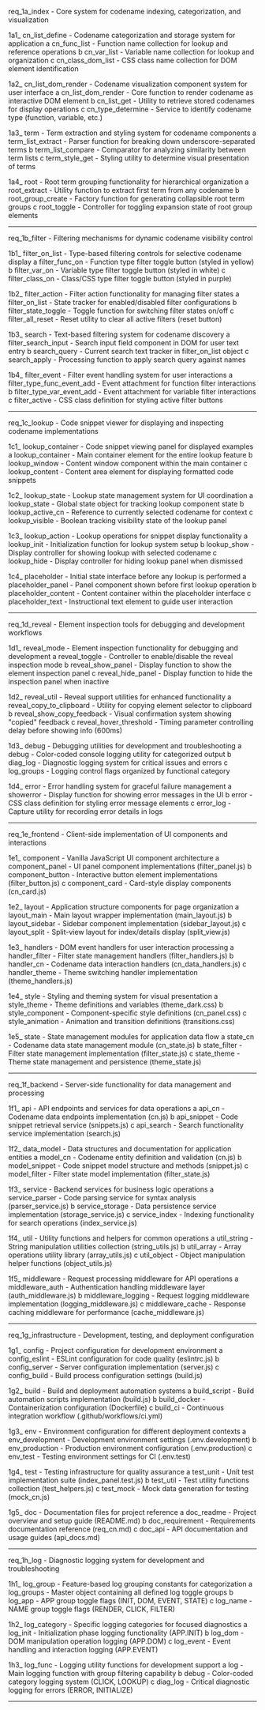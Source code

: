 req_1a_index             - Core system for codename indexing, categorization, and visualization

1a1_ cn_list_define      - Codename categorization and storage system for application
   a cn_func_list        - Function name collection for lookup and reference operations
   b cn_var_list         - Variable name collection for lookup and organization
   c cn_class_dom_list   - CSS class name collection for DOM element identification

1a2_ cn_list_dom_render  - Codename visualization component system for user interface
   a cn_list_dom_render  - Core function to render codename as interactive DOM element
   b cn_list_get         - Utility to retrieve stored codenames for display operations
   c cn_type_determine   - Service to identify codename type (function, variable, etc.)

1a3_ term                - Term extraction and styling system for codename components
   a term_list_extract   - Parser function for breaking down underscore-separated terms
   b term_list_compare   - Comparator for analyzing similarity between term lists
   c term_style_get      - Styling utility to determine visual presentation of terms

1a4_ root                - Root term grouping functionality for hierarchical organization
   a root_extract        - Utility function to extract first term from any codename
   b root_group_create   - Factory function for generating collapsible root term groups
   c root_toggle         - Controller for toggling expansion state of root group elements

--------------------------------------------------------------------------------

req_1b_filter           - Filtering mechanisms for dynamic codename visibility control

1b1_ filter_on_list      - Type-based filtering controls for selective codename display
   a filter_func_on      - Function type filter toggle button (styled in yellow)
   b filter_var_on       - Variable type filter toggle button (styled in white)
   c filter_class_on     - Class/CSS type filter toggle button (styled in purple)

1b2_ filter_action       - Filter action functionality for managing filter states
   a filter_on_list      - State tracker for enabled/disabled filter configurations
   b filter_state_toggle - Toggle function for switching filter states on/off
   c filter_all_reset    - Reset utility to clear all active filters (reset button)

1b3_ search              - Text-based filtering system for codename discovery
   a filter_search_input - Search input field component in DOM for user text entry
   b search_query        - Current search text tracker in filter_on_list object
   c search_apply        - Processing function to apply search query against names

1b4_ filter_event        - Filter event handling system for user interactions
   a filter_type_func_event_add - Event attachment for function filter interactions
   b filter_type_var_event_add - Event attachment for variable filter interactions 
   c filter_active       - CSS class definition for styling active filter buttons

--------------------------------------------------------------------------------

req_1c_lookup           - Code snippet viewer for displaying and inspecting codename implementations

1c1_ lookup_container    - Code snippet viewing panel for displayed examples
   a lookup_container    - Main container element for the entire lookup feature
   b lookup_window       - Content window component within the main container
   c lookup_content      - Content area element for displaying formatted code snippets

1c2_ lookup_state        - Lookup state management system for UI coordination
   a lookup_state        - Global state object for tracking lookup component state 
   b lookup_active_cn    - Reference to currently selected codename for context
   c lookup_visible      - Boolean tracking visibility state of the lookup panel

1c3_ lookup_action       - Lookup operations for snippet display functionality
   a lookup_init         - Initialization function for lookup system setup
   b lookup_show         - Display controller for showing lookup with selected codename
   c lookup_hide         - Display controller for hiding lookup panel when dismissed

1c4_ placeholder         - Initial state interface before any lookup is performed
   a placeholder_panel   - Panel component shown before first lookup operation
   b placeholder_content - Content container within the placeholder interface
   c placeholder_text    - Instructional text element to guide user interaction

--------------------------------------------------------------------------------

req_1d_reveal           - Element inspection tools for debugging and development workflows

1d1_ reveal_mode         - Element inspection functionality for debugging and development
   a reveal_toggle       - Controller to enable/disable the reveal inspection mode
   b reveal_show_panel   - Display function to show the element inspection panel
   c reveal_hide_panel   - Display function to hide the inspection panel when inactive

1d2_ reveal_util         - Reveal support utilities for enhanced functionality
   a reveal_copy_to_clipboard - Utility for copying element selector to clipboard 
   b reveal_show_copy_feedback - Visual confirmation system showing "copied" feedback
   c reveal_hover_threshold - Timing parameter controlling delay before showing info (600ms)

1d3_ debug               - Debugging utilities for development and troubleshooting
   a debug               - Color-coded console logging utility for categorized output
   b diag_log            - Diagnostic logging system for critical issues and errors
   c log_groups          - Logging control flags organized by functional category

1d4_ error               - Error handling system for graceful failure management
   a showerror           - Display function for showing error messages in the UI
   b error               - CSS class definition for styling error message elements
   c error_log           - Capture utility for recording error details in logs

--------------------------------------------------------------------------------

req_1e_frontend         - Client-side implementation of UI components and interactions

1e1_ component           - Vanilla JavaScript UI component architecture
   a component_panel     - UI panel component implementations (filter_panel.js)
   b component_button    - Interactive button element implementations (filter_button.js)
   c component_card      - Card-style display components (cn_card.js)

1e2_ layout              - Application structure components for page organization
   a layout_main         - Main layout wrapper implementation (main_layout.js)
   b layout_sidebar      - Sidebar component implementation (sidebar_layout.js)
   c layout_split        - Split-view layout for index/details display (split_view.js)

1e3_ handlers            - DOM event handlers for user interaction processing
   a handler_filter      - Filter state management handlers (filter_handlers.js)
   b handler_cn          - Codename data interaction handlers (cn_data_handlers.js)
   c handler_theme       - Theme switching handler implementation (theme_handlers.js)

1e4_ style               - Styling and theming system for visual presentation
   a style_theme         - Theme definitions and variables (theme_dark.css)
   b style_component     - Component-specific style definitions (cn_panel.css)
   c style_animation     - Animation and transition definitions (transitions.css)

1e5_ state               - State management modules for application data flow
   a state_cn            - Codename data state management module (cn_state.js)
   b state_filter        - Filter state management implementation (filter_state.js)
   c state_theme         - Theme state management and persistence (theme_state.js)

--------------------------------------------------------------------------------

req_1f_backend          - Server-side functionality for data management and processing

1f1_ api                 - API endpoints and services for data operations
   a api_cn              - Codename data endpoints implementation (cn.js)
   b api_snippet         - Code snippet retrieval service (snippets.js)
   c api_search          - Search functionality service implementation (search.js)

1f2_ data_model          - Data structures and documentation for application entities
   a model_cn            - Codename entity definition and validation (cn.js)
   b model_snippet       - Code snippet model structure and methods (snippet.js)
   c model_filter        - Filter state model implementation (filter_state.js)

1f3_ service             - Backend services for business logic operations
   a service_parser      - Code parsing service for syntax analysis (parser_service.js)
   b service_storage     - Data persistence service implementation (storage_service.js)
   c service_index       - Indexing functionality for search operations (index_service.js)

1f4_ util                - Utility functions and helpers for common operations
   a util_string         - String manipulation utilities collection (string_utils.js)
   b util_array          - Array operations utility library (array_utils.js)
   c util_object         - Object manipulation helper functions (object_utils.js)

1f5_ middleware          - Request processing middleware for API operations
   a middleware_auth     - Authentication handling middleware layer (auth_middleware.js)
   b middleware_logging  - Request logging middleware implementation (logging_middleware.js)
   c middleware_cache    - Response caching middleware for performance (cache_middleware.js)

--------------------------------------------------------------------------------

req_1g_infrastructure   - Development, testing, and deployment configuration

1g1_ config              - Project configuration for development environment
   a config_eslint       - ESLint configuration for code quality (eslintrc.js)
   b config_server       - Server configuration implementation (server.js)
   c config_build        - Build process configuration settings (build.js)

1g2_ build               - Build and deployment automation systems
   a build_script        - Build automation scripts implementation (build.js)
   b build_docker        - Containerization configuration (Dockerfile)
   c build_ci            - Continuous integration workflow (.github/workflows/ci.yml)

1g3_ env                 - Environment configuration for different deployment contexts
   a env_development     - Development environment settings (.env.development)
   b env_production      - Production environment configuration (.env.production)
   c env_test            - Testing environment settings for CI (.env.test)

1g4_ test                - Testing infrastructure for quality assurance
   a test_unit           - Unit test implementation suite (index_panel.test.js)
   b test_util           - Test utility functions collection (test_helpers.js)
   c test_mock           - Mock data generation for testing (mock_cn.js)

1g5_ doc                 - Documentation files for project reference
   a doc_readme          - Project overview and setup guide (README.md)
   b doc_requirement     - Requirements documentation reference (req_cn.md)
   c doc_api             - API documentation and usage guides (api_docs.md)

--------------------------------------------------------------------------------

req_1h_log              - Diagnostic logging system for development and troubleshooting

1h1_ log_group           - Feature-based log grouping constants for categorization
   a log_groups          - Master object containing all defined log toggle groups
   b log_app             - APP group toggle flags (INIT, DOM, EVENT, STATE)
   c log_name            - NAME group toggle flags (RENDER, CLICK, FILTER)

1h2_ log_category        - Specific logging categories for focused diagnostics
   a log_init            - Initialization phase logging functionality (APP.INIT)
   b log_dom             - DOM manipulation operation logging (APP.DOM)
   c log_event           - Event handling and interaction logging (APP.EVENT)

1h3_ log_func            - Logging utility functions for development support
   a log                 - Main logging function with group filtering capability
   b debug               - Color-coded category logging system (CLICK, LOOKUP)
   c diag_log            - Critical diagnostic logging for errors (ERROR, INITIALIZE)

-------------------------------------------------------------------------------- 